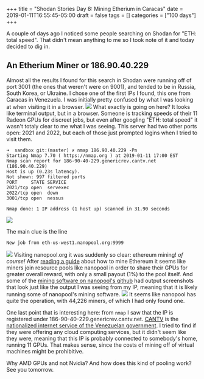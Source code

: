 +++
title = "Shodan Stories Day 8: Mining Etherium in Caracas"
date = 2019-01-11T16:55:45-05:00
draft = false
tags = []
categories = ["100 days"]
+++

A couple of days ago I noticed some people searching on Shodan for "ETH: total speed". That didn't mean anything to me so I took note of it and today decided to dig in.


## An Etherium Miner or 186.90.40.229
Almost all the results I found for this search in Shodan were running off of port 3001 (the ones that weren't were on 9001), and tended to be in Russia, South Korea, or Ukraine. I chose one of the first IPs I found, this one from Caracas in Venezuela. I was initially pretty confused by what I was looking at when visiting it in a browser.
![](/images/100Days/Day8/ETH1.png)
What exactly is going on here? It looks like terminal output, but in a browser. Someone is tracking speeds of their 11 Radeon GPUs for discreet jobs, but even after googling "ETH: total speed" it wasn't totaly clear to me what I was seeing. This server had two other ports open: 2021 and 2022, but each of those just prompted logins when I tried to visit them.
```
➜  sandbox git:(master) ✗ nmap 186.90.40.229 -Pn
Starting Nmap 7.70 ( https://nmap.org ) at 2019-01-11 17:00 EST
Nmap scan report for 186-90-40-229.genericrev.cantv.net (186.90.40.229)
Host is up (0.23s latency).
Not shown: 997 filtered ports
PORT     STATE SERVICE
2021/tcp open  servexec
2022/tcp open  down
3001/tcp open  nessus

Nmap done: 1 IP address (1 host up) scanned in 31.90 seconds
```
![](/images/100Days/Day8/login.png)

The main clue is the line
```
New job from eth-us-west1.nanopool.org:9999
```
![](/images/100Days/Day8/nanopool.png)
Visiting nanopool.org it was suddenly so clear: ethereum mining! _of course!_ After [reading a guide](https://blockonomi.com/how-to-dual-mine-ethereum-and-sia/) about how to mine Ethereum it seems like miners join resource pools like nanopool in order to share their GPUs for greater overall reward, with only a small payout (1%) to the pool itself. And some of the [mining software on nanopool's github](https://github.com/nanopool) had output screenshots that look just like the output I was seeing from my IP, meaning that it is likely running some of nanopool's mining software.
![](/images/100Days/Day8/nanopool2.png)
It seems like nanopool has quite the operation, with 44,226 miners, of which I had only found one.

One last point that is interesting here: from `nmap` I saw that the IP is registered under 186-90-40-229.genericrev.cantv.net. [CANTV](http://cantv.net/) is the [nationalized internet service of the Venezuelan government](https://en.wikipedia.org/wiki/CANTV). I tried to find if they were offering any cloud computing services, but it didn't seem like they were, meaning that this IP is probably connected to somebody's home, running 11 GPUs. That makes sense, since the costs of mining off of virtual machines might be prohibitive.

Why AMD GPUs and not Nvidia? And how does this kind of pooling work? See you tomorrow.
